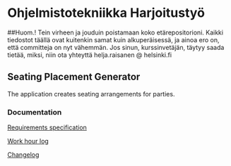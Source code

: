 # Ohjelmistotekniikka Harjoitustyö

##Huom.!
Tein virheen ja jouduin poistamaan koko etärepositorioni. Kaikki tiedostot täällä ovat kuitenkin samat kuin alkuperäisessä, ja ainoa ero on, että committeja on nyt vähemmän. Jos sinun, kurssinvetäjän, täytyy saada tietää, miksi, niin ota yhteyttä helja.raisanen @ helsinki.fi

## Seating Placement Generator
The application creates seating arrangements for parties.

### Documentation

[Requirements specification](https://github.com/HeljaeRaeisaenen/ohte-harjoitusty-/blob/main/documentation/requirements_spec.md)

[Work hour log](https://github.com/HeljaeRaeisaenen/ohte-harjoitusty-/blob/main/documentation/workhourlog.md)

[Changelog](https://github.com/HeljaeRaeisaenen/ohte-harjoitusty-/blob/main/documentation/changelog.md)
